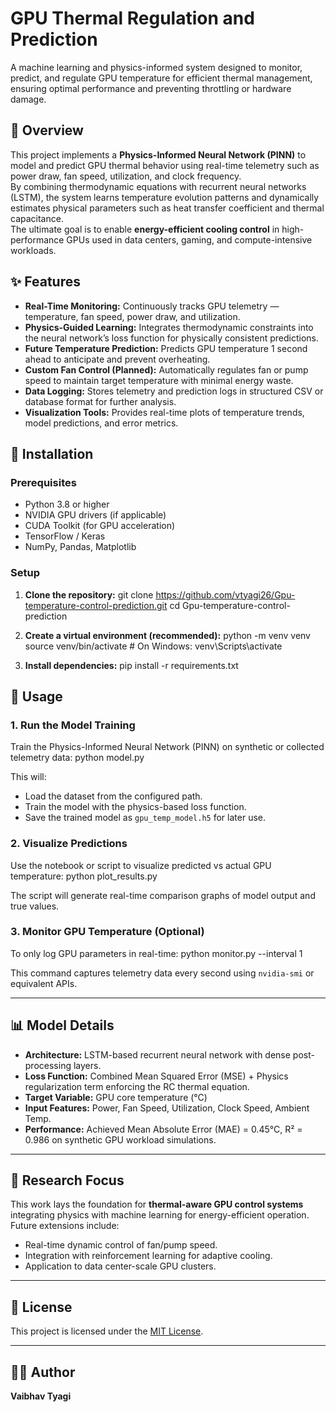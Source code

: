 # GPU Thermal Regulation and Prediction

A machine learning and physics-informed system designed to monitor, predict, and regulate GPU temperature for efficient thermal management, ensuring optimal performance and preventing throttling or hardware damage.


## 📖 Overview

This project implements a **Physics-Informed Neural Network (PINN)** to model and predict GPU thermal behavior using real-time telemetry such as power draw, fan speed, utilization, and clock frequency.  
By combining thermodynamic equations with recurrent neural networks (LSTM), the system learns temperature evolution patterns and dynamically estimates physical parameters such as heat transfer coefficient and thermal capacitance.  
The ultimate goal is to enable **energy-efficient cooling control** in high-performance GPUs used in data centers, gaming, and compute-intensive workloads.


## ✨ Features

- **Real-Time Monitoring:** Continuously tracks GPU telemetry — temperature, fan speed, power draw, and utilization.
- **Physics-Guided Learning:** Integrates thermodynamic constraints into the neural network’s loss function for physically consistent predictions.
- **Future Temperature Prediction:** Predicts GPU temperature 1 second ahead to anticipate and prevent overheating.
- **Custom Fan Control (Planned):** Automatically regulates fan or pump speed to maintain target temperature with minimal energy waste.
- **Data Logging:** Stores telemetry and prediction logs in structured CSV or database format for further analysis.
- **Visualization Tools:** Provides real-time plots of temperature trends, model predictions, and error metrics.


## 🔧 Installation

### Prerequisites
- Python 3.8 or higher  
- NVIDIA GPU drivers (if applicable)  
- CUDA Toolkit (for GPU acceleration)  
- TensorFlow / Keras  
- NumPy, Pandas, Matplotlib  

### Setup

1. **Clone the repository:**
   git clone https://github.com/vtyagi26/Gpu-temperature-control-prediction.git
   cd Gpu-temperature-control-prediction

2. **Create a virtual environment (recommended):**
   python -m venv venv
   source venv/bin/activate       # On Windows: venv\Scripts\activate

3. **Install dependencies:**
   pip install -r requirements.txt


## 🚀 Usage

### 1. **Run the Model Training**
Train the Physics-Informed Neural Network (PINN) on synthetic or collected telemetry data:
python model.py

This will:
- Load the dataset from the configured path.
- Train the model with the physics-based loss function.
- Save the trained model as `gpu_temp_model.h5` for later use.

### 2. **Visualize Predictions**
Use the notebook or script to visualize predicted vs actual GPU temperature:
python plot_results.py

The script will generate real-time comparison graphs of model output and true values.

### 3. **Monitor GPU Temperature (Optional)**
To only log GPU parameters in real-time:
python monitor.py --interval 1

This command captures telemetry data every second using `nvidia-smi` or equivalent APIs.

---

## 📊 Model Details

- **Architecture:** LSTM-based recurrent neural network with dense post-processing layers.
- **Loss Function:** Combined Mean Squared Error (MSE) + Physics regularization term enforcing the RC thermal equation.
- **Target Variable:** GPU core temperature (°C)
- **Input Features:** Power, Fan Speed, Utilization, Clock Speed, Ambient Temp.
- **Performance:** Achieved Mean Absolute Error (MAE) = 0.45°C, R² = 0.986 on synthetic GPU workload simulations.

---

## 🧠 Research Focus

This work lays the foundation for **thermal-aware GPU control systems** integrating physics with machine learning for energy-efficient operation.  
Future extensions include:
- Real-time dynamic control of fan/pump speed.
- Integration with reinforcement learning for adaptive cooling.
- Application to data center-scale GPU clusters.

---

## 📄 License
This project is licensed under the [MIT License](https://opensource.org/licenses/MIT).

---

## 👨‍💻 Author
**Vaibhav Tyagi**  
